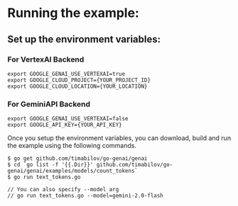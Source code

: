 # Running the example:

## Set up the environment variables:

### For VertexAI Backend

```
export GOOGLE_GENAI_USE_VERTEXAI=true
export GOOGLE_CLOUD_PROJECT={YOUR_PROJECT_ID}
export GOOGLE_CLOUD_LOCATION={YOUR_LOCATION}
```

### For GeminiAPI Backend
```
export GOOGLE_GENAI_USE_VERTEXAI=false
export GOOGLE_API_KEY={YOUR_API_KEY}
```

Once you setup the environment variables, you can download, build and run the
example using the following commands.

```
$ go get github.com/timabilov/go-genai/genai
$ cd `go list -f '{{.Dir}}' github.com/timabilov/go-genai/genai/examples/models/count_tokens`
$ go run text_tokens.go

// You can also specify --model arg
// go run text_tokens.go --model=gemini-2.0-flash
```
